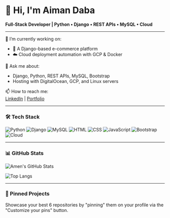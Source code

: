 # 👋 Hi, I'm Aiman Daba  
**Full-Stack Developer | Python • Django • REST APIs • MySQL • Cloud**

---

🌱 I’m currently working on:
- 🔧 A Django-based e-commerce platform
- ☁️ Cloud deployment automation with GCP & Docker

💬 Ask me about:
- Django, Python, REST APIs, MySQL, Bootstrap
- Hosting with DigitalOcean, GCP, and Linux servers

📫 How to reach me:  
[LinkedIn](https://linkedin.com/in/aiman-daba-1bb700213/) | [Portfolio](https://www.infinitycode.tech)

---

### 🛠️ Tech Stack
![Python](https://img.shields.io/badge/Python-3776AB?style=flat&logo=python&logoColor=white)
![Django](https://img.shields.io/badge/Django-092E20?style=flat&logo=django&logoColor=white)
![MySQL](https://img.shields.io/badge/MySQL-005C84?style=flat&logo=mysql&logoColor=white)
![HTML](https://img.shields.io/badge/HTML5-E34F26?style=flat&logo=html5&logoColor=white)
![CSS](https://img.shields.io/badge/CSS3-1572B6?style=flat&logo=css3&logoColor=white)
![JavaScript](https://img.shields.io/badge/JavaScript-F7DF1E?style=flat&logo=javascript&logoColor=black)
![Bootstrap](https://img.shields.io/badge/Bootstrap-563D7C?style=flat&logo=bootstrap&logoColor=white)
![Cloud](https://img.shields.io/badge/GCP-%234285F4.svg?style=flat&logo=google-cloud&logoColor=white)

---

### 📊 GitHub Stats
![Amen's GitHub Stats](https://github-readme-stats.vercel.app/api?ai7mn=yourai7mn&show_icons=true&theme=radical)

![Top Langs](https://github-readme-stats.vercel.app/api/top-langs/?ai7mn=yourai7mn&layout=compact)

---

### 📌 Pinned Projects
Showcase your best 6 repositories by "pinning" them on your profile via the "Customize your pins" button.

